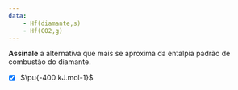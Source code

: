 ```yaml
---
data:
    - Hf(diamante,s)
    - Hf(CO2,g)
---
```


**Assinale** a alternativa que mais se aproxima da entalpia padrão de combustão do diamante.

- [x] $\pu{-400 kJ.mol-1}$

